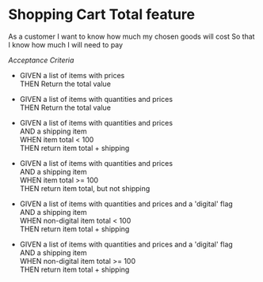 # Shopping Cart Total feature

As a customer
I want to know how much my chosen goods will cost
So that I know how much I will need to pay

_Acceptance Criteria_

* GIVEN a list of items with prices  
  THEN Return the total value
  

* GIVEN a list of items with quantities and prices  
  THEN Return the total value
  

* GIVEN a list of items with quantities and prices  
  AND a shipping item  
  WHEN item total < 100  
  THEN return item total + shipping
  

* GIVEN a list of items with quantities and prices  
  AND a shipping item  
  WHEN item total >= 100  
  THEN return item total, but not shipping


* GIVEN a list of items with quantities and prices and a 'digital' flag   
  AND a shipping item  
  WHEN non-digital item total < 100  
  THEN return item total + shipping


* GIVEN a list of items with quantities and prices and a 'digital' flag   
  AND a shipping item  
  WHEN non-digital item total >= 100  
  THEN return item total + shipping
  
